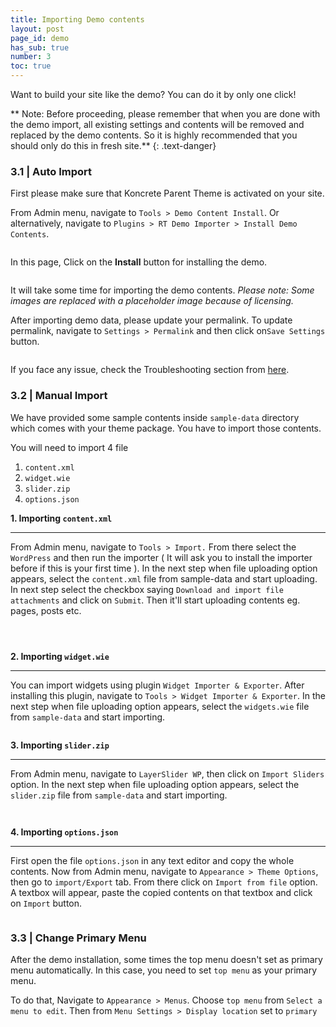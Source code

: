 ```yaml
---
title: Importing Demo contents
layout: post
page_id: demo
has_sub: true
number: 3
toc: true
---
```



Want to build your site like the demo? You can do it by only one click!

** Note: Before proceeding, please remember that when you are done with the demo import, all existing settings and contents will be removed and replaced by the demo contents. So it is highly recommended that you should only do this in fresh site.**
{: .text-danger}

### 3.1 | Auto Import

First please make sure that Koncrete Parent Theme is activated on your site.

From Admin menu, navigate to `Tools > Demo Content Install`. Or alternatively,  navigate to `Plugins > RT Demo Importer > Install Demo Contents`.

<img alt="" src="{{ 'assets/images/koncrete_theme/importing-demo-content/idc.1.jpg' | relative_url }}">

In this page, Click on the **Install** button for installing the demo.

<img alt="" src="{{ 'assets/images/koncrete_theme/importing-demo-content/idc.2.jpg' | relative_url }}">

It will take some time for importing the demo contents. *Please note: Some images are replaced with a placeholder image because of licensing.*

After importing demo data, please update your permalink. To update permalink, navigate to `Settings > Permalink` and then click on`Save Settings` button.

<img alt="" src="{{ 'assets/images/koncrete_theme/importing-demo-content/idc.3.jpg' | relative_url }}">

If you face any issue, check the Troubleshooting section from <a href="#t-demo">here</a>.

### 3.2 | Manual Import

We have provided some sample contents inside `sample-data` directory which comes with your theme package. You have to import those contents.

You will need to import 4 file  

1. `content.xml`
2. `widget.wie`
3. `slider.zip`
4. `options.json`

<strong>1. Importing `content.xml` </strong>

---

From Admin menu, navigate to `Tools > Import.` From there select the `WordPress` and then run the importer ( It will ask you to install the importer before if this is your first time ). In the next step when file uploading option appears, select the `content.xml` file from sample-data and start uploading. In next step select the checkbox saying `Download and import file attachments` and click on `Submit`. Then it'll start uploading contents eg. pages, posts etc. 

<p> <img alt="" src="{{ 'assets/images/koncrete_theme/importing-demo-content/manual-demo-1.jpg' | relative_url }}"> </p>
<p> <img alt="" src="{{ 'assets/images/koncrete_theme/importing-demo-content/manual-demo-2.jpg' | relative_url }}"> </p>
<p> <img alt="" src="{{ 'assets/images/koncrete_theme/importing-demo-content/manual-demo-3.jpg' | relative_url }}"> </p>

<strong>2. Importing `widget.wie` </strong>

---

You can import widgets using plugin `Widget Importer & Exporter`. After installing this plugin, navigate to `Tools > Widget Importer & Exporter`. In the next step when file uploading option appears, select the `widgets.wie` file from `sample-data` and start importing.

<p> <img alt="" src="{{ 'assets/images/koncrete_theme/importing-demo-content/manual-demo-widget.jpg' | relative_url }}"> </p>   




<strong>3. Importing `slider.zip` </strong>

---

From Admin menu, navigate to `LayerSlider WP`, then click on `Import Sliders` option. In the next step when file uploading option appears, select the `slider.zip` file from `sample-data` and start importing.  

<p> <img alt="" src="{{ 'assets/images/koncrete_theme/importing-demo-content/manual-demo-slider-1.jpg' | relative_url }}"> </p>   
<p> <img alt="" src="{{ 'assets/images/koncrete_theme/importing-demo-content/manual-demo-slider-2.jpg' | relative_url }}"> </p>   


<strong>4. Importing `options.json` </strong>

---

First open the file `options.json` in any text editor and copy the whole contents. Now from Admin menu, navigate to `Appearance > Theme Options`, then go to `import/Export` tab. From there click on `Import from file` option. A textbox will appear, paste the copied contents on that textbox and click on `Import` button.


<p> <img alt="" src="{{ 'assets/images/koncrete_theme/importing-demo-content/manual-demo-options.jpg' | relative_url }}"> </p>   

### 3.3 | Change Primary Menu

After the demo installation, some times the top menu doesn't set as primary menu automatically. In this case, you need to set `top menu` as your primary menu.    

To do that, Navigate to `Appearance > Menus`. Choose `top menu` from `Select a menu to edit`. Then from `Menu Settings > Display location` set to `primary`

<p> <img alt="" src="{{ 'assets/images/koncrete_theme/importing-demo-content/primary-menu-selection.jpg' | relative_url }}"> </p>   
